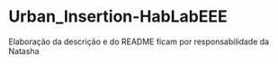 # Urban_Insertion-HabLabEEE
Elaboração da descrição e do README ficam por responsabilidade da Natasha
